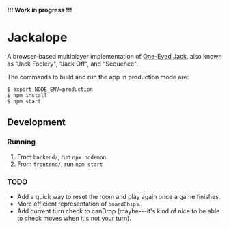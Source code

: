 **!!! Work in progress !!!**

# Jackalope

A browser-based multiplayer implementation of [One-Eyed Jack](https://www.pagat.com/misc/jack.html),
also known as "Jack Foolery", "Jack Off", and "Sequence".

The commands to build and run the app in production mode are:

```
$ export NODE_ENV=production
$ npm install
$ npm start
```

## Development

### Running

1. From `backend/`, run `npx nodemon`
2. From `frontend/`, run `npm start`

### TODO

* Add a quick way to reset the room and play again once a game finishes.
* More efficient representation of `boardChips`.
* Add current turn check to canDrop (maybe---it's kind of nice to be able to
  check moves when it's not your turn).
